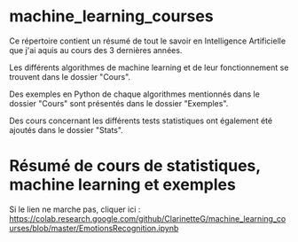 # machine_learning_courses

Ce répertoire contient un résumé  de tout le savoir en Intelligence Artificielle que j'ai aquis au cours des 3 dernières années.

Les différents algorithmes de machine learning et de leur fonctionnement se trouvent dans le dossier "Cours".

Des exemples en Python de chaque algorithmes mentionnés dans le dossier "Cours" sont présentés dans le dossier "Exemples".

Des cours concernant les différents tests statistiques ont également été ajoutés dans le dossier "Stats".



# Résumé de cours de statistiques, machine learning et exemples


Si le lien ne marche pas, cliquer ici : https://colab.research.google.com/github/ClarinetteG/machine_learning_courses/blob/master/EmotionsRecognition.ipynb

